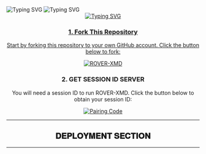 <img src="https://readme-typing-svg.demolab.com?font=Black+Ops+One&size=50&pause=1000&color=FF0000&center=true&width=910&height=100&lines=CREATED+BY+HACKLINK+TECH.INC" alt="Typing SVG" />

<img src="https://readme-typing-svg.demolab.com?font=Black+Ops+One&size=50&pause=1000&color=FF0000&center=true&width=910&height=100&lines=THIS+IS+ROVER-MD" alt="Typing SVG" />

<div align="center">
  <a href="https://git.io/typing-svg">
    <img src="https://readme-typing-svg.demolab.com?font=Black+Ops+One&size=50&pause=1000&color=0000FF&center=true&width=910&height=100&lines=HOLLA+THIS+IS+ROVER-MD;MULTI+DEVICE+WHATSAPP+BOT;MADE+TO+HELP+WHATSAPP+USERS;STAR+AND+FORK+THE+REPO;CREATED+BY+CONWAY" alt="Typing SVG" />

### 1. Fork This Repository

Start by forking this repository to your own GitHub account. Click the button below to fork:

  <a href="https://github.com/Conway-eng/ROVER-XMD/fork"><img title="ROVER-XMD" src="https://img.shields.io/badge/FORK-ROVER%20XMD-h?color=purple&style=for-the-badge&logo=github"></a>

### 2. GET SESSION ID SERVER 

You will need a session ID to run ROVER-XMD. Click the button below to obtain your session ID:

<a href='https://russian-mafia.onrender.com/' target="_blank">
  <img alt='Pairing Code' src='https://img.shields.io/badge/Get%20Session%20ID-purple?style=for-the-badge&logo=whatsapp&logoColor=white'/>
</a>
<br>



---

<h2 align="center">𝐃𝐄𝐏𝐋𝐎𝐘𝐌𝐄𝐍𝐓 𝐒𝐄𝐂𝐓𝐈𝐎𝐍</h2>

---

